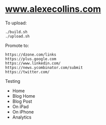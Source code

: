 www.alexecollins.com
====================

To upload:

	./build.sh
	./upload.sh

Promote to:

	https://dzone.com/links
	https://plus.google.com
	https://www.linkedin.com/
	https://news.ycombinator.com/submit
	https://twitter.com/

Testing

* Home
* Blog Home
* Blog Post
* On iPad
* On iPhone
* Analytics
